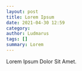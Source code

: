 ```yaml
---
layout: post
title: Lorem Ipsum
date: 2021-04-30 12:59
category: 
author: Ludmarus
tags: []
summary: Lorem
---
```


Lorem Ipsum Dolor Sit Amet.